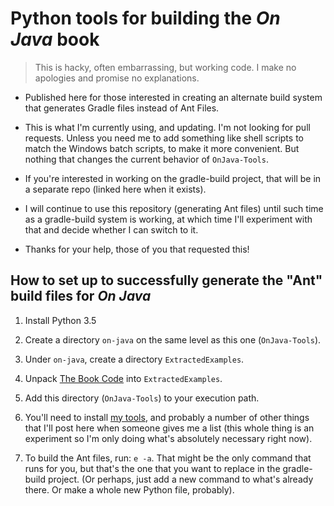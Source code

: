 Python tools for building the *On Java* book
============================================

> This is hacky, often embarrassing, but working code. I make no apologies and
> promise no explanations.

- Published here for those interested in creating an alternate build system
that generates Gradle files instead of Ant Files.

- This is what I'm currently using, and updating. I'm not looking for pull
requests. Unless you need me to add something like shell scripts to match
the Windows batch scripts, to make it more convenient. But nothing that
changes the current behavior of `OnJava-Tools`.

- If you're interested in working on the gradle-build project, that will be in
a separate repo (linked here when it exists).

- I will continue to use this repository (generating Ant files) until such time
as a gradle-build system is working, at which time I'll experiment with that
and decide whether I can switch to it.

- Thanks for your help, those of you that requested this!

How to set up to successfully generate the "Ant" build files for *On Java*
--------------------------------------------------------------------------

1. Install Python 3.5

2. Create a directory `on-java` on the same level as this one (`OnJava-Tools`).

3. Under `on-java`, create a directory `ExtractedExamples`.

4. Unpack
[The Book Code](https://github.com/BruceEckel/OnJava-Examples/archive/master.zip)
into `ExtractedExamples`.

5. Add this directory (`OnJava-Tools`) to your execution path.

6. You'll need to install [my tools](https://github.com/BruceEckel/betools/),
and probably a number of other things that I'll post here when someone
gives me a list (this whole thing is an experiment so I'm only doing
what's absolutely necessary right now).

7. To build the Ant files, run: `e -a`. That might be the only command that
runs for you, but that's the one that you want to replace in the gradle-build
project. (Or perhaps, just add a new command to what's already there. Or
make a whole new Python file, probably).

